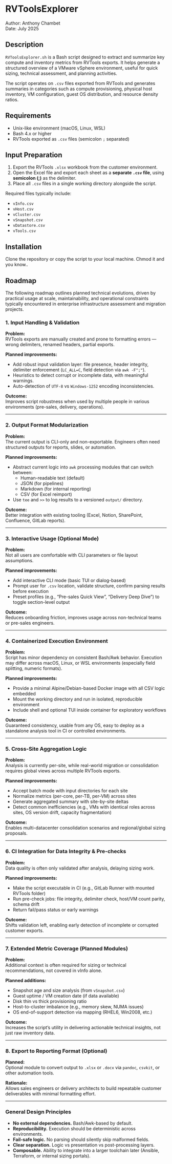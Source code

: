 # RVToolsExplorer

Author: Anthony Chambet  
Date: July 2025

## Description

`RVToolsExplorer.sh` is a Bash script designed to extract and summarize key compute and inventory metrics from RVTools exports. It helps generate a structured overview of a VMware vSphere environment, useful for quick sizing, technical assessment, and planning activities.

The script operates on `.csv` files exported from RVTools and generates summaries in categories such as compute provisioning, physical host inventory, VM configuration, guest OS distribution, and resource density ratios.

## Requirements

- Unix-like environment (macOS, Linux, WSL)
- Bash 4.x or higher
- RVTools exported as `.csv` files (semicolon `;` separated)

## Input Preparation

1. Export the RVTools `.xlsx` workbook from the customer environment.
2. Open the Excel file and export each sheet as a **separate `.csv` file**, using **semicolon (;)** as the delimiter.
3. Place all `.csv` files in a single working directory alongside the script.

Required files typically include:

- `vInfo.csv`
- `vHost.csv`
- `vCluster.csv`
- `vSnapshot.csv`
- `vDatastore.csv`
- `vTools.csv`

## Installation

Clone the repository or copy the script to your local machine.
Chmod it and you know..

## Roadmap

The following roadmap outlines planned technical evolutions, driven by practical usage at scale, maintainability, and operational constraints typically encountered in enterprise infrastructure assessment and migration projects.

### 1. Input Handling & Validation

**Problem:**  
RVTools exports are manually created and prone to formatting errors — wrong delimiters, renamed headers, partial exports.

**Planned improvements:**

- Add robust input validation layer: file presence, header integrity, delimiter enforcement (`LC_ALL=C`, field detection via `awk -F";"`).
- Heuristics to detect corrupt or incomplete data, with meaningful warnings.
- Auto-detection of `UTF-8` vs `Windows-1252` encoding inconsistencies.

**Outcome:**  
Improves script robustness when used by multiple people in various environments (pre-sales, delivery, operations).

---

### 2. Output Format Modularization

**Problem:**  
The current output is CLI-only and non-exportable. Engineers often need structured outputs for reports, slides, or automation.

**Planned improvements:**

- Abstract current logic into `awk` processing modules that can switch between:
  - Human-readable text (default)
  - JSON (for pipelines)
  - Markdown (for internal reporting)
  - CSV (for Excel reimport)
- Use `tee` and `>>` to log results to a versioned `output/` directory.

**Outcome:**  
Better integration with existing tooling (Excel, Notion, SharePoint, Confluence, GitLab reports).

---

### 3. Interactive Usage (Optional Mode)

**Problem:**  
Not all users are comfortable with CLI parameters or file layout assumptions.

**Planned improvements:**

- Add interactive CLI mode (basic TUI or dialog-based)
- Prompt user for `.csv` location, validate structure, confirm parsing results before execution
- Preset profiles (e.g., “Pre-sales Quick View”, “Delivery Deep Dive”) to toggle section-level output

**Outcome:**  
Reduces onboarding friction, improves usage across non-technical teams or pre-sales engineers.

---

### 4. Containerized Execution Environment

**Problem:**  
Script has minor dependency on consistent Bash/Awk behavior. Execution may differ across macOS, Linux, or WSL environments (especially field splitting, numeric formats).

**Planned improvements:**

- Provide a minimal Alpine/Debian-based Docker image with all CSV logic embedded
- Mount the working directory and run in isolated, reproducible environment
- Include shell and optional TUI inside container for exploratory workflows

**Outcome:**  
Guaranteed consistency, usable from any OS, easy to deploy as a standalone analysis tool in CI or controlled environments.

---

### 5. Cross-Site Aggregation Logic

**Problem:**  
Analysis is currently per-site, while real-world migration or consolidation requires global views across multiple RVTools exports.

**Planned improvements:**

- Accept batch mode with input directories for each site
- Normalize metrics (per-core, per-TB, per-VM) across sites
- Generate aggregated summary with site-by-site deltas
- Detect common inefficiencies (e.g., VMs with identical roles across sites, OS version drift, capacity fragmentation)

**Outcome:**  
Enables multi-datacenter consolidation scenarios and regional/global sizing proposals.

---

### 6. CI Integration for Data Integrity & Pre-checks

**Problem:**  
Data quality is often only validated after analysis, delaying sizing work.

**Planned improvements:**

- Make the script executable in CI (e.g., GitLab Runner with mounted RVTools folder)
- Run pre-check jobs: file integrity, delimiter check, host/VM count parity, schema drift
- Return fail/pass status or early warnings

**Outcome:**  
Shifts validation left, enabling early detection of incomplete or corrupted customer exports.

---

### 7. Extended Metric Coverage (Planned Modules)

**Problem:**  
Additional context is often required for sizing or technical recommendations, not covered in vInfo alone.

**Planned additions:**

- Snapshot age and size analysis (from `vSnapshot.csv`)
- Guest uptime / VM creation date (if data available)
- Disk thin vs thick provisioning ratio
- Host-to-cluster imbalance (e.g., memory skew, NUMA issues)
- OS end-of-support detection via mapping (RHEL6, Win2008, etc.)

**Outcome:**  
Increases the script’s utility in delivering actionable technical insights, not just raw inventory data.

---

### 8. Export to Reporting Format (Optional)

**Planned:**  
Optional module to convert output to `.xlsx` or `.docx` via `pandoc`, `csvkit`, or other automation tools.  

**Rationale:**  
Allows sales engineers or delivery architects to build repeatable customer deliverables with minimal formatting effort.

---

### General Design Principles

- **No external dependencies.** Bash/Awk-based by default.
- **Reproducibility.** Execution should be deterministic across environments.
- **Fail-safe logic.** No parsing should silently skip malformed fields.
- **Clear separation.** Logic vs presentation vs post-processing layers.
- **Composable.** Ability to integrate into a larger toolchain later (Ansible, Terraform, or internal sizing portals).

